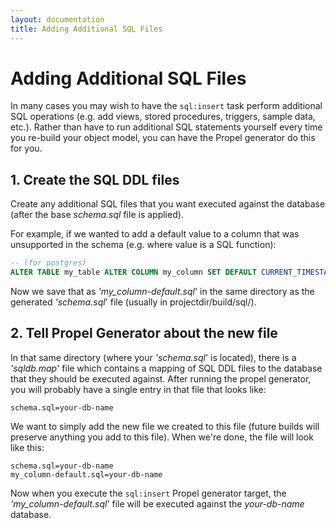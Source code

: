 ```yaml
---
layout: documentation
title: Adding Additional SQL Files
---
```


# Adding Additional SQL Files #

In many cases you may wish to have the `sql:insert` task perform additional SQL operations (e.g. add views, stored procedures, triggers, sample data, etc.).  Rather than have to run additional SQL statements yourself every time you re-build your object model, you can have the Propel generator do this for you.

## 1. Create the SQL DDL files ##

Create any additional SQL files that you want executed against the database (after the base _schema.sql_ file is applied).

For example, if we wanted to add a default value to a column that was unsupported in the schema (e.g. where value is a SQL function):

```sql
-- (for postgres)
ALTER TABLE my_table ALTER COLUMN my_column SET DEFAULT CURRENT_TIMESTAMP;
```

Now we save that as _'my_column-default.sql_' in the same directory as the generated _'schema.sql_' file (usually in projectdir/build/sql/).

## 2. Tell Propel Generator about the new file ##

In that same directory (where your _'schema.sql_' is located), there is a _'sqldb.map_' file which contains a mapping of SQL DDL files to the database that they should be executed against.  After running the propel generator, you will probably have a single entry in that file that looks like:

```
schema.sql=your-db-name
```

We want to simply add the new file we created to this file (future builds will preserve anything you add to this file).  When we're done, the file will look like this:

```
schema.sql=your-db-name
my_column-default.sql=your-db-name
```

Now when you execute the `sql:insert` Propel generator target, the _'my_column-default.sql_' file will be executed against the _your-db-name_ database.
